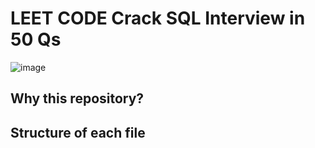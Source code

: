# LEET CODE Crack SQL Interview in 50 Qs

![image](https://github.com/user-attachments/assets/7661680d-751c-47ce-be51-cd1dd454a406)

 ## Why this repository?


 ## Structure of each file






